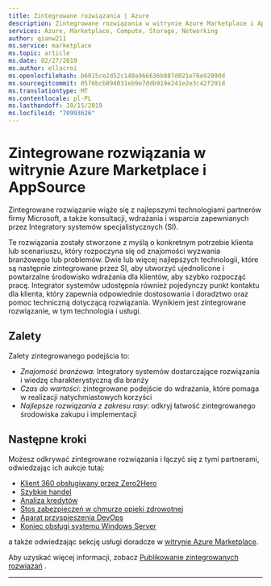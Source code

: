 ```yaml
---
title: Zintegrowane rozwiązania | Azure
description: Zintegrowane rozwiązania w witrynie Azure Marketplace i AppSource
services: Azure, Marketplace, Compute, Storage, Networking
author: qianw211
ms.service: marketplace
ms.topic: article
ms.date: 02/27/2019
ms.author: ellacroi
ms.openlocfilehash: b6015ce2d52c140a966636b887d021e76e92990d
ms.sourcegitcommit: 0576bcb894031eb9e7ddb919e241e2e3c42f291d
ms.translationtype: MT
ms.contentlocale: pl-PL
ms.lasthandoff: 10/15/2019
ms.locfileid: "70993626"
---
```

# <a name="integrated-solutions-in-azure-marketplace-and-appsource"></a>Zintegrowane rozwiązania w witrynie Azure Marketplace i AppSource

Zintegrowane rozwiązanie wiąże się z najlepszymi technologiami partnerów firmy Microsoft, a także konsultacji, wdrażania i wsparcia zapewnianych przez Integratory systemów specjalistycznych (SI).

Te rozwiązania zostały stworzone z myślą o konkretnym potrzebie klienta lub scenariuszu, który rozpoczyna się od znajomości wyzwania branżowego lub problemów. Dwie lub więcej najlepszych technologii, które są następnie zintegrowane przez SI, aby utworzyć ujednolicone i powtarzalne środowisko wdrażania dla klientów, aby szybko rozpocząć pracę. Integrator systemów udostępnia również pojedynczy punkt kontaktu dla klienta, który zapewnia odpowiednie dostosowania i doradztwo oraz pomoc techniczną dotyczącą rozwiązania.  Wynikiem jest zintegrowane rozwiązanie, w tym technologia i usługi.

## <a name="advantages"></a>Zalety

Zalety zintegrowanego podejścia to:

* *Znajomość branżowa*: Integratory systemów dostarczające rozwiązania i wiedzę charakterystyczną dla branży
* *Czas do wartości*: zintegrowane podejście do wdrażania, które pomaga w realizacji natychmiastowych korzyści
* *Najlepsze rozwiązania z zakresu rasy*: odkryj łatwość zintegrowanego środowiska zakupu i implementacji

## <a name="next-steps"></a>Następne kroki

Możesz odkrywać zintegrowane rozwiązania i łączyć się z tymi partnerami, odwiedzając ich aukcje tutaj:

* [Klient 360 obsługiwany przez Zero2Hero](https://azuremarketplace.microsoft.com/marketplace/consulting-services/bardess.customer-360-powered-by-zero2hero)
* [Szybkie handel](https://azuremarketplace.microsoft.com/marketplace/consulting-services/publicis-sapient.rapid_commerce)
* [Analiza kredytów](https://azuremarketplace.microsoft.com/marketplace/consulting-services/rcg-us.rcg-enable-credit-analytics)
* [Stos zabezpieczeń w chmurze opieki zdrowotnej](https://azuremarketplace.microsoft.com/marketplace/consulting-services/xentit.azure-xentit-trendmicro-qualys-hcss-12months)
* [Aparat przyspieszenia DevOps](https://azuremarketplace.microsoft.com/marketplace/consulting-services/sirrus7.sirrus7-devops-acceleration-engine?search=devops%20acceleration%20engine&page=1)
* [Koniec obsługi systemu Windows Server](https://azuremarketplace.microsoft.com/marketplace/consulting-services/new-signature.eos_appfactory)

a także odwiedzając sekcję usługi doradcze w [witrynie Azure Marketplace](https://azuremarketplace.microsoft.com/marketplace/consulting-services).

Aby uzyskać więcej informacji, zobacz [Publikowanie zintegrowanych rozwiązań](https://docs.microsoft.com/azure/marketplace/integrated-solutions-for-publishers) .

---
